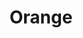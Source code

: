 ---
title: "Orange"

info: "A component-based visual programming software package for data visualization, machine learning, data mining, and data analysis."

image: "https://upload.wikimedia.org/wikipedia/commons/thumb/e/ec/Orange-software-logo.png/320px-Orange-software-logo.png"

status: "Active"

website: ["https://orange.biolab.si/"]

get_it:
  - ["Authentic", "https://orange.biolab.si/download/"]

description: |
  Orange is a component structured [data mining](/search/?category=data_mining) as well as [machine learning](/search/?category=machine_learning) software suite written in python language. It's a [data visualization](/search/?category=data_visualization) as well as evaluation software, with regard to novice and experts alike. [Data mining](/search/?category=data_mining) can be done via visual programming or even python scripting.
  
  Orange components are called widgets. Widgets cover a wide variety, ranging from simple [data visualization](/search/?category=data_visualization), subset selection, and pre-processing, to empirical evaluation of learning algorithms and predictive modeling. Orange is used for [data analysis](/search/?category=data_analysis) as well.
  
  [Blog](https://blog.biolab.si/) I [Stack Overflow(QA)](https://stackoverflow.com/questions/tagged/orange) I [Community](https://orange.biolab.si/community/) I [Stack Exchange(data-science)](https://datascience.stackexchange.com/questions/tagged/orange) I [Wiki](https://github.com/biolab/orange3/wiki) I [Documentation](https://orange.biolab.si/docs/) I [FAQ](https://orange.biolab.si/faq/)

sysreq:
  -
    min: "Python 3.4, PyQt4"
    recm: "Python 3.5 for Anaconda, PyQt5"

developer: ["Bioinformatics Lab at University of Ljubljana", "Slovenia"]

initial_release: "10 October 1997"

repository: ["https://github.com/biolab/orange3"]

written_in: ["Python", "Cython"]

platform:
  - dskp:
      - ["Linux", "o"]
      - ["Windows", "o"]
      - ["macOS", "o"]

categories: ["Machine Learning", "Data Mining", "Data Analysis", "Data Visualization"]

license: ["GPL v3+"]

social:
  - name: "Facebook"
    url: "https://www.facebook.com/orangedm"
  - name: "Twitter"
    url: "https://twitter.com/orangedataminer"
  - name: "Youtube"
    url: "https://www.youtube.com/channel/UClKKWBe2SCAEyv7ZNGhIe4g"
  - name: "Wikipedia"
    url: "https://en.wikipedia.org/wiki/Orange_(software)"

source:
  description: ["https://www.myassignmenthelp.net/orange-data-mining", "https://en.wikipedia.org/w/index.php?title=Orange_(software)&oldid=877016206"]
  developer: ["https://orange.biolab.si/citation/"]
  initial_release: ["https://github.com/biolab/orange3/blob/master/CHANGELOG.md#01---1996-10-10", "https://en.wikipedia.org/w/index.php?title=Orange_(software)&oldid=877016206"]
  written_in: ["https://github.com/biolab/orange3", "https://en.wikipedia.org/w/index.php?title=Orange_(software)&oldid=877016206"]
  platform:
    - dskp: ["https://orange.biolab.si/download/"]
  sysreq: ["https://github.com/biolab/orange3/blob/master/README.md"]
  license: ["https://orange.biolab.si/license/", "https://github.com/biolab/orange3/blob/master/LICENSE"]
  rating:
    - ["PAT RESEARCH", "e", "https://www.predictiveanalyticstoday.com/orange-data-mining/"]
    - ["Capterra", "u", "https://www.capterra.com/p/164505/Orange/"]
    - ["My Assignment Help", "u", "https://www.myassignmenthelp.net/orange-data-mining"]
  status: ["https://github.com/biolab/orange3/graphs/contributors", "https://blog.biolab.si/"]

rating:
  - name: "PAT RESEARCH"
    rate: [9.5, 10]
  - name: "Capterra"
    rate: [4, 5]
    num: 3
  - name: "My Assignment Help"
    rate: [4.9, 5]
    num: 5566

---
